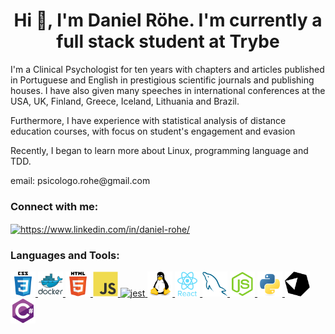 <h1 align="center">Hi 👋, I'm Daniel Röhe. I'm currently a full stack student at Trybe</h1>
<p>I'm a Clinical Psychologist for ten years with chapters and articles published in Portuguese and English in prestigious scientific journals and publishing houses. I have also given many speeches in international conferences at the USA, UK, Finland, Greece, Iceland, Lithuania and Brazil.</p>
<p>Furthermore, I have experience with statistical analysis of distance education courses, with focus on student's engagement and evasion</p>
<p>Recently, I began to learn more about Linux, programming language and TDD.</p>
<p>email: psicologo.rohe@gmail.com</p>
<h3 align="left">Connect with me:</h3>
<p align="left">
<a href="https://linkedin.com/in/https://www.linkedin.com/in/daniel-rohe/" target="blank"><img align="center" src="https://raw.githubusercontent.com/rahuldkjain/github-profile-readme-generator/master/src/images/icons/Social/linked-in-alt.svg" alt="https://www.linkedin.com/in/daniel-rohe/" height="30" width="40" /></a>
</p>

<h3 align="left">Languages and Tools:</h3>
<p align="left"> <a href="https://www.w3schools.com/css/" target="_blank" rel="noreferrer"> <img src="https://raw.githubusercontent.com/devicons/devicon/master/icons/css3/css3-original-wordmark.svg" alt="css3" width="40" height="40"/> </a> <a href="https://www.docker.com/" target="_blank" rel="noreferrer"> <img src="https://raw.githubusercontent.com/devicons/devicon/master/icons/docker/docker-original-wordmark.svg" alt="docker" width="40" height="40"/> </a> <a href="https://www.w3.org/html/" target="_blank" rel="noreferrer"> <img src="https://raw.githubusercontent.com/devicons/devicon/master/icons/html5/html5-original-wordmark.svg" alt="html5" width="40" height="40"/> </a> <a href="https://developer.mozilla.org/en-US/docs/Web/JavaScript" target="_blank" rel="noreferrer"> <img src="https://raw.githubusercontent.com/devicons/devicon/master/icons/javascript/javascript-original.svg" alt="javascript" width="40" height="40"/> </a> <a href="https://jestjs.io" target="_blank" rel="noreferrer"> <img src="https://www.vectorlogo.zone/logos/jestjsio/jestjsio-icon.svg" alt="jest" width="40" height="40"/> </a> <a href="https://www.linux.org/" target="_blank" rel="noreferrer"> <img src="https://raw.githubusercontent.com/devicons/devicon/master/icons/linux/linux-original.svg" alt="linux" width="40" height="40"/> </a> <a href="https://reactjs.org/" target="_blank" rel="noreferrer"> <img src="https://raw.githubusercontent.com/devicons/devicon/master/icons/react/react-original-wordmark.svg" alt="react" width="40" height="40"/> </a> <a href="https://www.mysql.com/" target="_blank" rel="noreferrer"> <img src="https://github.com/devicons/devicon/blob/master/icons/mysql/mysql-original.svg" alt="mysql" width="40" height="40"/> </a> <a href="https://nodejs.org/en" target="_blank" rel="noreferrer"> <img src="https://github.com/devicons/devicon/blob/master/icons/nodejs/nodejs-original.svg" alt="node" width="40" height="40"/> </a> <a href="https://www.python.org" target="_blank" rel="noreferrer"> <img src="https://github.com/devicons/devicon/blob/master/icons/python/python-original.svg" alt="node" width="40" height="40"/> </a> <a href="https://crystal-lang.org" target="_blank" rel="noreferrer"> <img src="https://github.com/devicons/devicon/blob/master/icons/crystal/crystal-original.svg" alt="node" width="40" height="40"/> </a> <a href="https://learn.microsoft.com/en-us/dotnet/csharp" target="_blank" rel="noreferrer"> <img src="https://github.com/devicons/devicon/blob/master/icons/csharp/csharp-original.svg" alt="node" width="40" height="40"/> </a>


  
</p>

